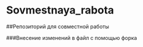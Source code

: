 # Sovmestnaya_rabota

##Репозиторий для совместной работы

###Внесение изменений в файл с помощью форка
